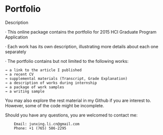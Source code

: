 # Portfolio
Description

· This online package contains the portfolio for 2015 HCI Graduate Program Application

· Each work has its own description, illustrating more details about each one separately

· The portfolio contains but not limited to the following works:

	→ a link to the article I published
	→ a recent CV
	→ supplemental materials (Transcript, Grade Explanation)
	→ a description of works during internship
	→ a package of work samples
	→ a writing sample


You may also explore the rest material in my Github if you are interest to. However, some of the code might be incomplete.

Should you have any questions, you are welcomed to contact me:

		Email: junxing.li.cn@gmail.com
		Phone: +1 (765) 586-2295
